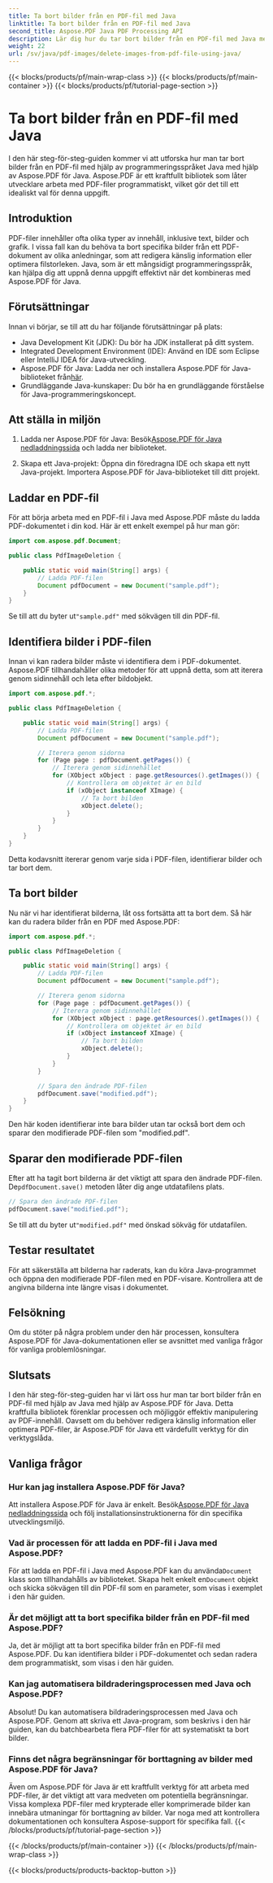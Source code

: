 ```yaml
---
title: Ta bort bilder från en PDF-fil med Java
linktitle: Ta bort bilder från en PDF-fil med Java
second_title: Aspose.PDF Java PDF Processing API
description: Lär dig hur du tar bort bilder från en PDF-fil med Java med Aspose.PDF för Java. Steg-för-steg-guide med källkod för effektiv bildborttagning i PDF-filer.
weight: 22
url: /sv/java/pdf-images/delete-images-from-pdf-file-using-java/
---
```


{{< blocks/products/pf/main-wrap-class >}}
{{< blocks/products/pf/main-container >}}
{{< blocks/products/pf/tutorial-page-section >}}

# Ta bort bilder från en PDF-fil med Java


I den här steg-för-steg-guiden kommer vi att utforska hur man tar bort bilder från en PDF-fil med hjälp av programmeringsspråket Java med hjälp av Aspose.PDF för Java. Aspose.PDF är ett kraftfullt bibliotek som låter utvecklare arbeta med PDF-filer programmatiskt, vilket gör det till ett idealiskt val för denna uppgift.

## Introduktion

PDF-filer innehåller ofta olika typer av innehåll, inklusive text, bilder och grafik. I vissa fall kan du behöva ta bort specifika bilder från ett PDF-dokument av olika anledningar, som att redigera känslig information eller optimera filstorleken. Java, som är ett mångsidigt programmeringsspråk, kan hjälpa dig att uppnå denna uppgift effektivt när det kombineras med Aspose.PDF för Java.

## Förutsättningar

Innan vi börjar, se till att du har följande förutsättningar på plats:

- Java Development Kit (JDK): Du bör ha JDK installerat på ditt system.
- Integrated Development Environment (IDE): Använd en IDE som Eclipse eller IntelliJ IDEA för Java-utveckling.
-  Aspose.PDF för Java: Ladda ner och installera Aspose.PDF för Java-biblioteket från[här](https://downloads.aspose.com/pdf/java).
- Grundläggande Java-kunskaper: Du bör ha en grundläggande förståelse för Java-programmeringskoncept.

## Att ställa in miljön

1.  Ladda ner Aspose.PDF för Java: Besök[Aspose.PDF för Java nedladdningssida](https://downloads.aspose.com/pdf/java) och ladda ner biblioteket.

2. Skapa ett Java-projekt: Öppna din föredragna IDE och skapa ett nytt Java-projekt. Importera Aspose.PDF för Java-biblioteket till ditt projekt.

## Laddar en PDF-fil

För att börja arbeta med en PDF-fil i Java med Aspose.PDF måste du ladda PDF-dokumentet i din kod. Här är ett enkelt exempel på hur man gör:

```java
import com.aspose.pdf.Document;

public class PdfImageDeletion {

    public static void main(String[] args) {
        // Ladda PDF-filen
        Document pdfDocument = new Document("sample.pdf");
    }
}
```

 Se till att du byter ut`"sample.pdf"` med sökvägen till din PDF-fil.

## Identifiera bilder i PDF-filen

Innan vi kan radera bilder måste vi identifiera dem i PDF-dokumentet. Aspose.PDF tillhandahåller olika metoder för att uppnå detta, som att iterera genom sidinnehåll och leta efter bildobjekt.

```java
import com.aspose.pdf.*;

public class PdfImageDeletion {

    public static void main(String[] args) {
        // Ladda PDF-filen
        Document pdfDocument = new Document("sample.pdf");

        // Iterera genom sidorna
        for (Page page : pdfDocument.getPages()) {
            // Iterera genom sidinnehållet
            for (XObject xObject : page.getResources().getImages()) {
                // Kontrollera om objektet är en bild
                if (xObject instanceof XImage) {
                    // Ta bort bilden
                    xObject.delete();
                }
            }
        }
    }
}
```

Detta kodavsnitt itererar genom varje sida i PDF-filen, identifierar bilder och tar bort dem.

## Ta bort bilder

Nu när vi har identifierat bilderna, låt oss fortsätta att ta bort dem. Så här kan du radera bilder från en PDF med Aspose.PDF:

```java
import com.aspose.pdf.*;

public class PdfImageDeletion {

    public static void main(String[] args) {
        // Ladda PDF-filen
        Document pdfDocument = new Document("sample.pdf");

        // Iterera genom sidorna
        for (Page page : pdfDocument.getPages()) {
            // Iterera genom sidinnehållet
            for (XObject xObject : page.getResources().getImages()) {
                // Kontrollera om objektet är en bild
                if (xObject instanceof XImage) {
                    // Ta bort bilden
                    xObject.delete();
                }
            }
        }

        // Spara den ändrade PDF-filen
        pdfDocument.save("modified.pdf");
    }
}
```

Den här koden identifierar inte bara bilder utan tar också bort dem och sparar den modifierade PDF-filen som "modified.pdf".

## Sparar den modifierade PDF-filen

Efter att ha tagit bort bilderna är det viktigt att spara den ändrade PDF-filen. De`pdfDocument.save()` metoden låter dig ange utdatafilens plats.

```java
// Spara den ändrade PDF-filen
pdfDocument.save("modified.pdf");
```

 Se till att du byter ut`"modified.pdf"` med önskad sökväg för utdatafilen.

## Testar resultatet

För att säkerställa att bilderna har raderats, kan du köra Java-programmet och öppna den modifierade PDF-filen med en PDF-visare. Kontrollera att de angivna bilderna inte längre visas i dokumentet.

## Felsökning

Om du stöter på några problem under den här processen, konsultera Aspose.PDF för Java-dokumentationen eller se avsnittet med vanliga frågor för vanliga problemlösningar.

## Slutsats

I den här steg-för-steg-guiden har vi lärt oss hur man tar bort bilder från en PDF-fil med hjälp av Java med hjälp av Aspose.PDF för Java. Detta kraftfulla bibliotek förenklar processen och möjliggör effektiv manipulering av PDF-innehåll. Oavsett om du behöver redigera känslig information eller optimera PDF-filer, är Aspose.PDF för Java ett värdefullt verktyg för din verktygslåda.

## Vanliga frågor

### Hur kan jag installera Aspose.PDF för Java?

 Att installera Aspose.PDF för Java är enkelt. Besök[Aspose.PDF för Java nedladdningssida](https://releases.aspose.com/pdf/java/) och följ installationsinstruktionerna för din specifika utvecklingsmiljö.

### Vad är processen för att ladda en PDF-fil i Java med Aspose.PDF?

 För att ladda en PDF-fil i Java med Aspose.PDF kan du använda`Document` klass som tillhandahålls av biblioteket. Skapa helt enkelt en`Document` objekt och skicka sökvägen till din PDF-fil som en parameter, som visas i exemplet i den här guiden.

### Är det möjligt att ta bort specifika bilder från en PDF-fil med Aspose.PDF?

Ja, det är möjligt att ta bort specifika bilder från en PDF-fil med Aspose.PDF. Du kan identifiera bilder i PDF-dokumentet och sedan radera dem programmatiskt, som visas i den här guiden.

### Kan jag automatisera bildraderingsprocessen med Java och Aspose.PDF?

Absolut! Du kan automatisera bildraderingsprocessen med Java och Aspose.PDF. Genom att skriva ett Java-program, som beskrivs i den här guiden, kan du batchbearbeta flera PDF-filer för att systematiskt ta bort bilder.

### Finns det några begränsningar för borttagning av bilder med Aspose.PDF för Java?

Även om Aspose.PDF för Java är ett kraftfullt verktyg för att arbeta med PDF-filer, är det viktigt att vara medveten om potentiella begränsningar. Vissa komplexa PDF-filer med krypterade eller komprimerade bilder kan innebära utmaningar för borttagning av bilder. Var noga med att kontrollera dokumentationen och konsultera Aspose-support för specifika fall.
{{< /blocks/products/pf/tutorial-page-section >}}

{{< /blocks/products/pf/main-container >}}
{{< /blocks/products/pf/main-wrap-class >}}

{{< blocks/products/products-backtop-button >}}
